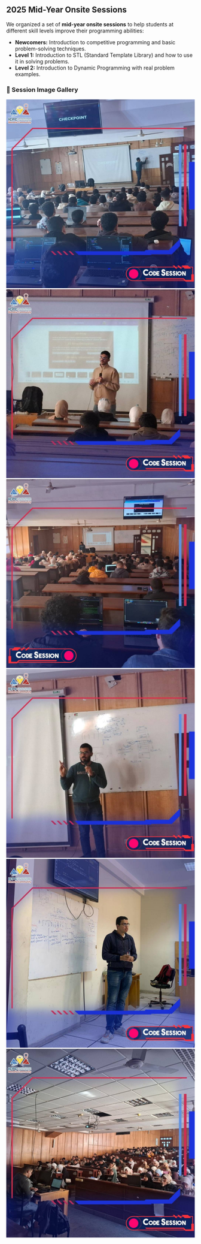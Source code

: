 ## 2025 Mid-Year Onsite Sessions

We organized a set of **mid-year onsite sessions** to help students at different skill levels improve their programming abilities:

- **Newcomers:** Introduction to competitive programming and basic problem-solving techniques.  
- **Level 1:** Introduction to STL (Standard Template Library) and how to use it in solving problems.  
- **Level 2:** Introduction to Dynamic Programming with real problem examples.

### 📸 Session Image Gallery

<div class="image-grid">
  <div class="image-item">
    <img src="../../assets/images/events/2025/mid-year-holiday/img1.jpg" alt="Session 1" loading="lazy">
  </div>
  <div class="image-item">
    <img src="../../assets/images/events/2025/mid-year-holiday/img2.jpg" alt="Session 2" loading="lazy">
  </div>
  <div class="image-item">
    <img src="../../assets/images/events/2025/mid-year-holiday/img3.jpg" alt="Session 3" loading="lazy">
  </div>
  <div class="image-item">
    <img src="../../assets/images/events/2025/mid-year-holiday/img4.jpg" alt="Session 4" loading="lazy">
  </div>
  <div class="image-item">
    <img src="../../assets/images/events/2025/mid-year-holiday/img5.jpg" alt="Session 5" loading="lazy">
  </div>
  <div class="image-item">
    <img src="../../assets/images/events/2025/mid-year-holiday/img6.jpg" alt="Session 6" loading="lazy">
  </div>
</div>
